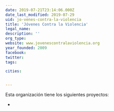 ```yaml
---
date: 2019-07-21T23:14:06.000Z
date_last_modified: 2019-07-29
uid: jo-venes-contra-la-violencia
title: 'Jóvenes Contra la Violencia'
legal_name: 
description: ''
org_type: 
website: www.jovenescontralaviolencia.org
year_founded: 2009
facebook: 
twitter: 
tags:

cities: 


---
```


Esta organización tiene los siguientes proyectos:

- [](/proyectos/comunidas-2-0)
